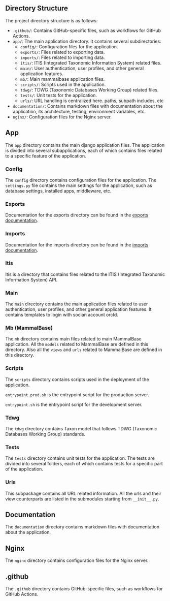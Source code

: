 ## Directory Structure

The project directory structure is as follows:

- `.github/`: Contains GitHub-specific files, such as workflows for GitHub Actions.
- `app/`: The main application directory. It contains several subdirectories:
    - `config/`: Configuration files for the application.
    - `exports/`: Files related to exporting data.
    - `imports/`: Files related to importing data.
    - `itis/`: ITIS (Integrated Taxonomic Information System) related files.
    - `main/`: User authentication, user profiles, and other general application features.
    - `mb/`: Main mammalbase application files.
    - `scripts/`: Scripts used in the application.
    - `tdwg/`: TDWG (Taxonomic Databases Working Group) related files.
    - `tests/`: Unit tests for the application.
    - `urls/`: URL handling is centralized here. paths, subpath includes, etc
- `documentation/`: Contains markdown files with documentation about the application, its architecture, testing, environment variables, etc.
- `nginx/`: Configuration files for the Nginx server.

## App

The `app` directory contains the main django application files. The application is divided into several subapplications, each of which contains files related to a specific feature of the application.

### Config

The `config` directory contains configuration files for the application. The `settings.py` file contains the main settings for the application, such as database settings, installed apps, middleware, etc.

### Exports

Documentation for the exports directory can be found in the [exports documentation](documentation/exports.md).


### Imports

Documentation for the imports directory can be found in the [imports documentation](documentation/imports.md).

### Itis

Itis is a directory that contains files related to the ITIS (Integrated Taxonomic Information System) API.

### Main

The `main` directory contains the main application files related to user authentication, user profiles, and other general application features. It contains templates to login with socian account orcId.

### Mb (MammalBase)

The `mb` directory contains main files related to main MammalBase application. All the `models` related to MammalBase are defined in this directory. Also all the `views` and `urls` related to MammalBase are defined in this directory.

### Scripts

The `scripts` directory contains scripts used in the deployment of the application. 

`entrypoint.prod.sh` is the entrypoint script for the production server. 

`entrypoint.sh` is the entrypoint script for the development server.

### Tdwg

The `tdwg` directory contains Taxon model that follows TDWG (Taxonomic Databases Working Group) standards.

### Tests

The `tests` directory contains unit tests for the application. The tests are divided into several folders, each of which contains tests for a specific part of the application.

### Urls

This subpackage contains all URL related information. All the urls and their
view counterparts are listed in the submodules starting from `__init__.py`.

## Documentation

The `documentation` directory contains markdown files with documentation about the application.

## Nginx

The `nginx` directory contains configuration files for the Nginx server.

## .github

The `.github` directory contains GitHub-specific files, such as workflows for GitHub Actions.

